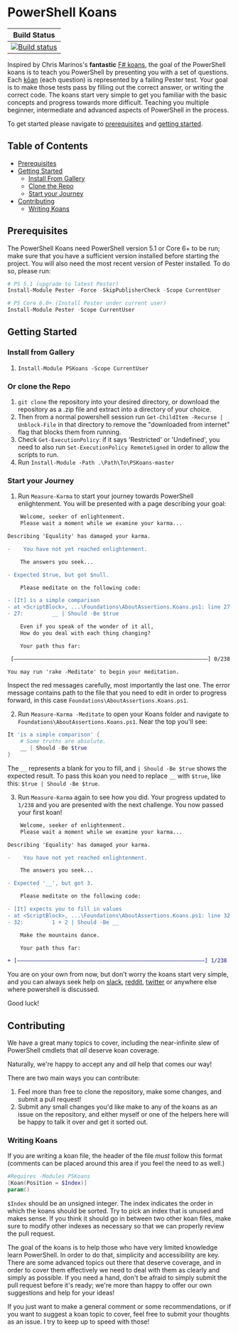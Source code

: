 # PowerShell Koans

|Build Status|
|      :---:      |
| [![Build status](https://ci.appveyor.com/api/projects/status/komkhtba6v3n7iji?svg=true)](https://ci.appveyor.com/project/vexx32/pskoans) |

Inspired by Chris Marinos's **fantastic** [F# koans](https://github.com/ChrisMarinos/FSharpKoans), the goal of the PowerShell koans is to teach you PowerShell by presenting you with a set of questions. Each [kōan](https://en.wikipedia.org/wiki/K%C5%8Dan) (each question) is represented by a failing Pester test. Your goal is to make those tests pass by filling out the correct answer, or writing the correct code. The koans start very simple to get you familiar with the basic concepts and progress towards more difficult. Teaching you multiple beginner, intermediate and advanced aspects of PowerShell in the process.

To get started please navigate to [prerequisites](#prerequisites) and [getting started](#getting-started).

## Table of Contents

* [Prerequisites](#prerequisites)
* [Getting Started](#getting-started)
  * [Install From Gallery](#install-from-gallery)
  * [Clone the Repo](#or-clone-the-repo)
  * [Start your Journey](#start-your-journey)
* [Contributing](#contributing)
  * [Writing Koans](#writing-koans)

## Prerequisites

The PowerShell Koans need PowerShell version 5.1 or Core 6+ to be run; make sure that you have a sufficient version installed before starting the project. You will also need the most recent version of
Pester installed. To do so, please run:

```PowerShell
# PS 5.1 (upgrade to latest Pester)
Install-Module Pester -Force -SkipPublisherCheck -Scope CurrentUser

# PS Core 6.0+ (Install Pester under current user)
Install-Module Pester -Scope CurrentUser
```

## Getting Started

### Install from Gallery

1. `Install-Module PSKoans -Scope CurrentUser`

### Or clone the Repo

1. `git clone` the repository into your desired directory, or download the repository as a .zip file and extract into a directory of your choice.
2. Then from a normal powershell session run `Get-ChildItem -Recurse | Unblock-File` in that directory to remove the "downloaded from internet" flag that blocks them from running.
3. Check `Get-ExecutionPolicy`: if it says 'Restricted' or 'Undefined', you need to also run `Set-ExecutionPolicy RemoteSigned` in order to allow the scripts to run.
4. Run `Install-Module -Path .\Path\To\PSKoans-master`

### Start your Journey

1. Run `Measure-Karma` to start your journey towards PowerShell enlightenment. You will be presented with a page describing your goal:

```diff
    Welcome, seeker of enlightenment.
    Please wait a moment while we examine your karma...

Describing 'Equality' has damaged your karma.

-    You have not yet reached enlightenment.

    The answers you seek...

- Expected $true, but got $null.

    Please meditate on the following code:

- [It] is a simple comparison
- at <ScriptBlock>, ...\Foundations\AboutAssertions.Koans.ps1: line 27
- 27:         __ | Should -Be $true

    Even if you speak of the wonder of it all,
    How do you deal with each thing changing?

    Your path thus far:

 [―――――――――――――――――――――――――――――――――――――――――――――――――――――――――――――] 0/238

You may run 'rake -Meditate' to begin your meditation.
```

Inspect the red messages carefully, most importantly the last one. The error message contains path to the file that you need to edit in order to progress forward, in this case `Foundations\AboutAssertions.Koans.ps1`. 

2. Run `Measure-Karma -Meditate` to open your Koans folder and navigate to `Foundations\AboutAssertions.Koans.ps1`. Near the top you'll see:

```powershell
It 'is a simple comparison' {
    # Some truths are absolute.
    __ | Should -Be $true
}
```

The `__` represents a blank for you to fill, and `| Should -Be $true` shows the expected result. To pass this koan you need to replace `__` with `$true`, like this: `$true | Should -Be $true`.

3. Run `Measure-Karma` again to see how you did. Your progress updated to `1/238` and you are presented with the next challenge. You now passed your first koan! 

```diff
    Welcome, seeker of enlightenment.
    Please wait a moment while we examine your karma...

Describing 'Equality' has damaged your karma.

-    You have not yet reached enlightenment.

    The answers you seek...

- Expected '__', but got 3.

    Please meditate on the following code:

- [It] expects you to fill in values
- at <ScriptBlock>, ...\Foundations\AboutAssertions.Koans.ps1: line 32
- 32:         1 + 2 | Should -Be __

    Make the mountains dance.

    Your path thus far:

+ [―――――――――――――――――――――――――――――――――――――――――――――――――――――――――――] 1/238
```

 You are on your own from now, but don't worry the koans start very simple, and you can always seek help on [slack](https://powershell.slack.com/messages/C03MQLV0V/), [reddit](https://www.reddit.com/r/PowerShell/), [twitter](https://twitter.com/hashtag/powershell) or anywhere else where powershell is discussed. 

Good luck!

## Contributing

We have a great many topics to cover, including the near-infinite slew of PowerShell cmdlets that _all_ deserve koan coverage.

Naturally, we're happy to accept any and _all_ help that comes our way!

There are two main ways you can contribute:

1. Feel more than free to clone the repository, make some changes, and submit a pull request!
2. Submit any small changes you'd like make to any of the koans as an issue on the repository, and either myself or one of the helpers here will be happy to talk it over and get it sorted out.

### Writing Koans

If you are writing a koan file, the header of the file _must_ follow this format (comments can be placed around this area if you feel the need to as well.)

```powershell
#Requires -Modules PSKoans
[Koan(Position = $Index)]
param()
```

`$Index` should be an unsigned integer. The index indicates the order in which the koans should be sorted. Try to pick an index that is unused and makes sense. If you think it should go in between two other koan files, make sure to modify other indexes as necessary so that we can properly review the pull request.

The goal of the koans is to help those who have very limited knowledge learn PowerShell. In order to do that, simplicity and accessibility are key. There are some advanced topics out there that deserve coverage, and in order to cover them effectively we need to deal with them as clearly and simply as possible. If you need a hand, don't be afraid to simply submit the pull request before it's ready; we're more than happy to offer our own suggestions and help for your ideas!

If you just want to make a general comment or some recommendations, or if you want to suggest a koan topic to cover, feel free to submit your thoughts as an issue. I try to keep up to speed with those!
